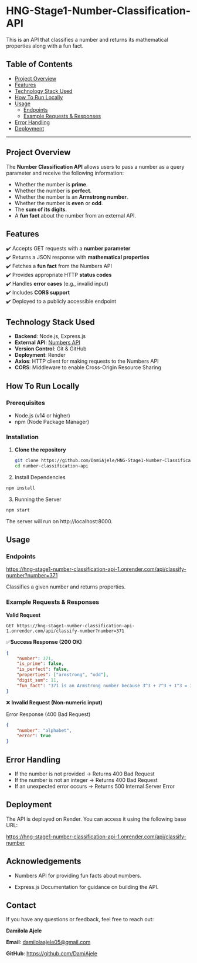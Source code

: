 # **HNG-Stage1-Number-Classification-API**  
This is an API that classifies a number and returns its mathematical properties along with a fun fact.

## **Table of Contents**
- [Project Overview](#project-overview)
- [Features](#features)
- [Technology Stack Used](#technology-stack)
- [How To Run Locally](#run-locally)
- [Usage](#usage)
  - [Endpoints](#endpoints)
  - [Example Requests & Responses](#example-requests--responses)
- [Error Handling](#error-handling)
- [Deployment](#deployment)

---

## **Project Overview**
The **Number Classification API** allows users to pass a number as a query parameter and receive the following information:
- Whether the number is **prime**.
- Whether the number is **perfect**.
- Whether the number is an **Armstrong number**.
- Whether the number is **even** or **odd**.
- The **sum of its digits**.
- A **fun fact** about the number from an external API.



## **Features**
✔️ Accepts GET requests with a **number parameter**  
✔️ Returns a JSON response with **mathematical properties**  
✔️ Fetches a **fun fact** from the Numbers API  
✔️ Provides appropriate HTTP **status codes**  
✔️ Handles **error cases** (e.g., invalid input)  
✔️ Includes **CORS support**  
✔️ Deployed to a publicly accessible endpoint  



## **Technology Stack Used**
- **Backend**: Node.js, Express.js  
- **External API**: [Numbers API](http://numbersapi.com/#42)  
- **Version Control**: Git & GitHub  
- **Deployment**: Render 
- **Axios**: HTTP client for making requests to the Numbers API
- **CORS**: Middleware to enable Cross-Origin Resource Sharing





## How To Run Locally

### Prerequisites
- Node.js (v14 or higher)
- npm (Node Package Manager)

### **Installation**
1. **Clone the repository**
   ```bash
   git clone https://github.com/DamiAjele/HNG-Stage1-Number-Classification-API.git
   cd number-classification-api
   ```


2. Install Dependencies
```bash
npm install 
```
3. Running the Server
```bash
npm start
```

The server will run on http://localhost:8000.

## Usage

### Endpoints

https://hng-stage1-number-classification-api-1.onrender.com/api/classify-number?number=371

Classifies a given number and returns properties.

### Example Requests & Responses

**Valid Request**
```http
GET https://hng-stage1-number-classification-api-1.onrender.com/api/classify-number?number=371
```

✅**Success Response (200 OK)**

```JSON
{
    "number": 371,
    "is_prime": false,
    "is_perfect": false,
    "properties": ["armstrong", "odd"],
    "digit_sum": 11,
    "fun_fact": "371 is an Armstrong number because 3^3 + 7^3 + 1^3 = 371"
}
```

❌ **Invalid Request (Non-numeric input)**

Error Response (400 Bad Request)

```JSON
{
    "number": "alphabet",
    "error": true
}
```

## Error Handling
- If the number is not provided → Returns 400 Bad Request
- If the number is not an integer → Returns 400 Bad Request
- If an unexpected error occurs → Returns 500 Internal Server Error

## Deployment

The API is deployed on Render. You can access it using the following base URL:

https://hng-stage1-number-classification-api-1.onrender.com/api/classify-number


## Acknowledgements
- Numbers API for providing fun facts about numbers.

- Express.js Documentation for guidance on building the API.

## Contact
If you have any questions or feedback, feel free to reach out:

**Damilola Ajele**

**Email**: damilolaajele05@gmail.com

**GitHub**: https://github.com/DamiAjele


